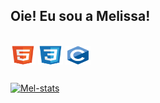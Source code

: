 ## Oie! Eu sou a Melissa!
<div style="display: inline_block"><br>
  <img align="center" alt="HTML" height="30" width="40" src="https://raw.githubusercontent.com/devicons/devicon/master/icons/html5/html5-original.svg">
  <img align="center" alt="CSS" height="30" width="40" src="https://raw.githubusercontent.com/devicons/devicon/master/icons/css3/css3-original.svg">
  <img align="center" alt="C" height="30" width="40" src="https://raw.githubusercontent.com/devicons/devicon/master/icons/c/c-original.svg">
</div>

##

<div>
  <a href="https://github.com/melissacorrealima">
    <img aligng="left" alt="Mel-stats" height="180" src="https://github-readme-stats.vercel.app/api?username=melissacorrealima&count_private=true&show_icons=true&theme=radical">
    </div>
    

